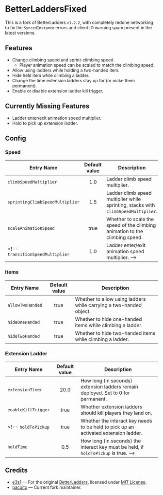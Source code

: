 # BetterLaddersFixed

This is a fork of BetterLadders `v1.2.2`, with completely redone networking to fix the `SyncedInstance` errors and client ID warning spam present in the latest versions.

## Features

- Change climbing speed and sprint-climbing speed.
  - Player animation speed can be scaled to match the climbing speed.
- Allow using ladders while holding a two-handed item.
- Hide held item while climbing a ladder.
- Change the time extension ladders stay up for (or make them permanent).
- Enable or disable extension ladder kill trigger.
<!-- - Change the speed of entering/exiting a ladder -->
<!-- - Require holding the interact button to pick up an extended extension ladder.
  - Hold time can be adjusted or disabled. -->

## Currently Missing Features

- Ladder enter/exit animation speed multiplier.
- Hold to pick up extension ladder.

## Config

### Speed

Entry Name | Default value | Description
---------- | :-----------: | -----------
`climbSpeedMultiplier` | 1.0 | Ladder climb speed multiplier.
`sprintingClimbSpeedMultiplier` | 1.5 | Ladder climb speed multiplier while sprinting, stacks with `climbSpeedMultiplier`.
`scaleAnimationSpeed` | true | Whether to scale the speed of the climbing animation to the climbing speed.
<!-- `transitionSpeedMultiplier` | 1.0 | Ladder enter/exit animation speed multiplier. -->

### Items

Entry Name | Default value | Description
---------- | :-----------: | -----------
`allowTwoHanded` | true | Whether to allow using ladders while carrying a two-handed object.
`hideOneHanded` | true | Whether to hide one-handed items while climbing a ladder.
`hideTwoHanded` | true | Whether to hide two-handed items while climbing a ladder.

### Extension Ladder

Entry Name | Default value | Description
---------- | :-----------: | -----------
`extensionTimer` | 20.0 | How long (in seconds) extension ladders remain deployed. Set to 0 for permanent.
`enableKillTrigger` | true | Whether extension ladders should kill players they land on.
<!-- `holdToPickup` | true | Whether the interact key needs to be held to pick up an activated extension ladder.
`holdTime` | 0.5 | How long (in seconds) the interact key must be held, if `holdToPickup` is true. -->

## Credits

- [e3s1](https://github.com/e3s1) — For the original [BetterLadders](https://thunderstore.io/c/lethal-company/p/e3s1/BetterLadders), licensed under [MIT License](https://github.com/e3s1/BetterLadders/blob/main/LICENSE.txt).
- [pacoito](https://github.com/pacoito123) — Current fork maintainer.
